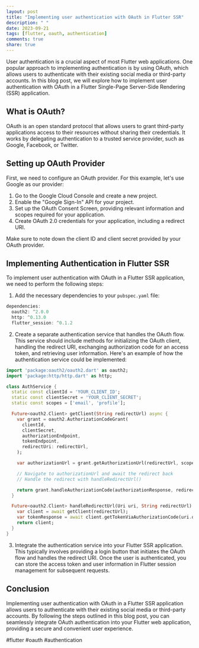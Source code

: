 ```yaml
---
layout: post
title: "Implementing user authentication with OAuth in Flutter SSR"
description: " "
date: 2023-09-21
tags: [flutter, oauth, authentication]
comments: true
share: true
---
```


User authentication is a crucial aspect of most Flutter web applications. One popular approach to implementing authentication is by using OAuth, which allows users to authenticate with their existing social media or third-party accounts. In this blog post, we will explore how to implement user authentication with OAuth in a Flutter Single-Page Server-Side Rendering (SSR) application.

## What is OAuth?

OAuth is an open standard protocol that allows users to grant third-party applications access to their resources without sharing their credentials. It works by delegating authentication to a trusted service provider, such as Google, Facebook, or Twitter.

## Setting up OAuth Provider

First, we need to configure an OAuth provider. For this example, let's use Google as our provider:

1. Go to the Google Cloud Console and create a new project.
2. Enable the "Google Sign-In" API for your project.
3. Set up the OAuth Consent Screen, providing relevant information and scopes required for your application.
4. Create OAuth 2.0 credentials for your application, including a redirect URI.

Make sure to note down the client ID and client secret provided by your OAuth provider.

## Implementing Authentication in Flutter SSR

To implement user authentication with OAuth in a Flutter SSR application, we need to perform the following steps:

1. Add the necessary dependencies to your `pubspec.yaml` file:

```dart
dependencies:
  oauth2: ^2.0.0
  http: ^0.13.0
  flutter_session: ^0.1.2
```

2. Create a separate authentication service that handles the OAuth flow. This service should include methods for initializing the OAuth client, handling the redirect URI, exchanging authorization code for an access token, and retrieving user information. Here's an example of how the authentication service could be implemented:

```dart
import 'package:oauth2/oauth2.dart' as oauth2;
import 'package:http/http.dart' as http;

class AuthService {
  static const clientId = 'YOUR_CLIENT_ID';
  static const clientSecret = 'YOUR_CLIENT_SECRET';
  static const scopes = ['email', 'profile'];

  Future<oauth2.Client> getClient(String redirectUrl) async {
    var grant = oauth2.AuthorizationCodeGrant(
      clientId,
      clientSecret,
      authorizationEndpoint,
      tokenEndpoint,
      redirectUri: redirectUrl,
    );

    var authorizationUrl = grant.getAuthorizationUrl(redirectUrl, scopes: scopes);

    // Navigate to authorizationUrl and await the redirect back
    // Handle the redirect with handleRedirectUrl()

    return grant.handleAuthorizationCode(authorizationResponse, redirectUrl);
  }

  Future<oauth2.Client> handleRedirectUrl(Uri uri, String redirectUrl) async {
    var client = await getClient(redirectUrl);
    var tokenResponse = await client.getTokenViaAuthorizationCode(uri.queryParameters['code']);
    return client;
  }
}
```

3. Integrate the authentication service into your Flutter SSR application. This typically involves providing a login button that initiates the OAuth flow and handles the redirect URI. Once the user is authenticated, you can store the access token and user information in Flutter session management for subsequent requests.

## Conclusion

Implementing user authentication with OAuth in a Flutter SSR application allows users to authenticate with their existing social media or third-party accounts. By following the steps outlined in this blog post, you can seamlessly integrate OAuth authentication into your Flutter web application, providing a secure and convenient user experience.

#flutter #oauth #authentication